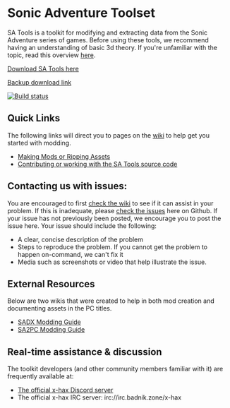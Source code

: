 # Sonic Adventure Toolset
SA Tools is a toolkit for modifying and extracting data from the Sonic Adventure series of games. Before using these tools, we recommend having an understanding of basic 3d theory. If you're unfamiliar with the topic, read this overview [here](https://developer.mozilla.org/en-US/docs/Games/Techniques/3D_on_the_web/Basic_theory).

[Download SA Tools here](http://mm.reimuhakurei.net/SA%20Tools.7z)

[Backup download link](https://ci.appveyor.com/api/projects/PiKeyAr/sa-tools/artifacts/SA%20Tools.7z)

[![Build status](https://ci.appveyor.com/api/projects/status/hobk9b466cvfrhov?svg=true)](https://ci.appveyor.com/project/PiKeyAr/sa-tools)

## Quick Links
The following links will direct you to pages on the [wiki](https://github.com/X-Hax/sa_tools/wiki) to help get you started with modding.
 - [Making Mods or Ripping Assets](https://github.com/X-Hax/sa_tools/wiki/SA-Tools-Hub#creating-a-project)
 - [Contributing or working with the SA Tools source code](https://github.com/X-Hax/sa_tools/wiki/Contributing-to-the-Tools)

## Contacting us with issues:
You are encouraged to first [check the wiki](https://github.com/X-Hax/sa_tools/wiki) to see if it can assist in your problem. If this is inadequate, please [check the issues](https://github.com/X-Hax/sa_tools/issues) here on Github. If your issue has not previously been posted, we encourage you to post the issue here. Your issue should include the following:
- A clear, concise description of the problem
- Steps to reproduce the problem. If you cannot get the problem to happen on-command, we can't fix it
- Media such as screenshots or video that help illustrate the issue.

## External Resources
Below are two wikis that were created to help in both mod creation and documenting assets in the PC titles.
 - [SADX Modding Guide](https://github.com/X-Hax/SADXModdingGuide/wiki)
 - [SA2PC Modding Guide](https://github.com/X-Hax/SA2BModdingGuide/wiki)

## Real-time assistance & discussion
The toolkit developers (and other community members familiar with it) are frequently available at:
- [The official x-hax Discord server](https://t.co/QHzmLrHHDy)
- The official x-hax IRC server: irc://irc.badnik.zone/x-hax
